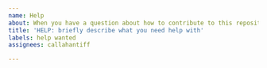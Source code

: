 ```yaml
---
name: Help
about: When you have a question about how to contribute to this repository
title: 'HELP: briefly describe what you need help with'
labels: help wanted
assignees: callahantiff

---
```



